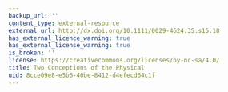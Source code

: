 ```yaml
---
backup_url: ''
content_type: external-resource
external_url: http://dx.doi.org/10.1111/0029-4624.35.s15.18
has_external_licence_warning: true
has_external_license_warning: true
is_broken: ''
license: https://creativecommons.org/licenses/by-nc-sa/4.0/
title: Two Conceptions of the Physical
uid: 8cce09e8-e5b6-40be-8412-d4efecd64c1f
---
```

